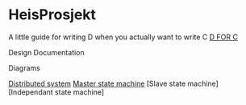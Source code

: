 # HeisProsjekt

A little guide for writing D when you actually want to write C
[D FOR C](http://dlang.org/ctod.html)

Design Documentation

Diagrams

[Distributed system](https://www.draw.io/#G0B19Csg1EfTlwTHZhemxQSC1YUjA)
[Master state machine](https://www.draw.io/#G0B19Csg1EfTlwMDM2NUYzbXBtcjQ)
[Slave state machine]
[Independant state machine]

